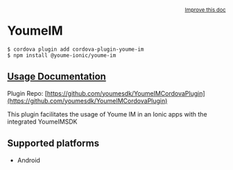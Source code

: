 <a style="float:right;font-size:12px;" href="http://github.com/ionic-team/ionic-native/edit/master/src/@youme-ionic/plugins/youme-im/index.ts#L33">
  Improve this doc
</a>

# YoumeIM

```
$ cordova plugin add cordova-plugin-youme-im
$ npm install @youme-ionic/youme-im
```

## [Usage Documentation](https://ionicframework.com/docs/native/youme-im/)

Plugin Repo: [https://github.com/youmesdk/YoumeIMCordovaPlugin](https://github.com/youmesdk/YoumeIMCordovaPlugin)

This plugin facilitates the usage of Youme IM in an Ionic apps with the integrated YoumeIMSDK

## Supported platforms
- Android



